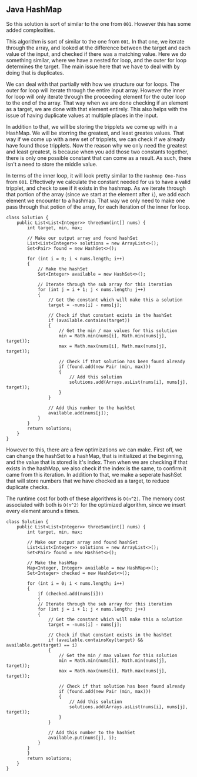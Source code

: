 ## Java HashMap

So this solution is sort of similar to the one from `001`. However this has some added complexities.

This algorithm is sort of similar to the one from `001`. In that one, we iterate through the array, and looked at the difference between the target and each value of the input, and checked if there was a matching value. Here we do something similar, where we have a nested for loop, and the outer for loop determines the target. The main issue here that we have to deal with by doing that is duplicates.

We can deal with that partially with how we structure our for loops. The outer for loop will iterate through the entire input array. However the inner for loop will only iterate through the proceeding element for the outer loop to the end of the array. That way when we are done checking if an element as a target, we are done with that element entirely. This also helps with the issue of having duplicate values at multiple places in the input.

In addition to that, we will be storing the tripplets we come up with in a HashMap. We will be storring the greatest, and least greates values. That way if we come up with a new set of tripplets, we can check if we already have found those tripplets. Now the reason why we only need the greatest and least greatest, is because when you add those two constants together, there is only one possible constant that can come as a result. As such, there isn't a need to store the middle value.

In terms of the inner loop, it will look pretty similar to the `Hashmap One-Pass` from `001`. Effectively we calculate the constant needed for us to have a valid tripplet, and check to see if it exists in the hashmap. As we iterate through that portion of the array (since we start at the element after `i`), we add each element we encounter to a hashmap. That way we only need to make one pass through that potion of the array, for each iteration of the inner for loop.

```
class Solution {
    public List<List<Integer>> threeSum(int[] nums) {
        int target, min, max;
        
        // Make our output array and found hashSet
        List<List<Integer>> solutions = new ArrayList<>();
        Set<Pair> found = new HashSet<>();
        
        for (int i = 0; i < nums.length; i++)
        {
            // Make the hashSet
            Set<Integer> available = new HashSet<>();
            
            // Iterate through the sub array for this iteration
            for (int j = i + 1; j < nums.length; j++)
            {
                // Get the constant which will make this a solution
                target = -nums[i] - nums[j];
                
                // Check if that constant exists in the hashSet
                if (available.contains(target))
                {
                    // Get the min / max values for this solution
                    min = Math.min(nums[i], Math.min(nums[j], target));
                    max = Math.max(nums[i], Math.max(nums[j], target));
                    
                    // Check if that solution has been found already
                    if (found.add(new Pair (min, max)))
                    {
                        // Add this solution
                        solutions.add(Arrays.asList(nums[i], nums[j], target));
                    }
                }
                
                // Add this number to the hashSet
                available.add(nums[j]);
            }
        }
        return solutions;
    }
}
```

However to this, there are a few optimizations we can make. First off, we can change the hashSet to a hashMap, that is initialized at the beginning, and the value that is stored is it's index. Then when we are checking if that exists in the hashMap, we also check if the index is the same, to confirm it came from this iteration. In addition to that, we make a seperate hashSet that will store numbers that we have checked as a target, to reduce duplicate checks.

The runtime cost for both of these algorithms is `O(n^2)`. The memory cost associated with both is `O(n^2)` for the optimized algorithm, since we insert every element around `n` times.

```
class Solution {
    public List<List<Integer>> threeSum(int[] nums) {
        int target, min, max;
        
        // Make our output array and found hashSet
        List<List<Integer>> solutions = new ArrayList<>();
        Set<Pair> found = new HashSet<>();

        // Make the hashMap
        Map<Integer, Integer> available = new HashMap<>();
        Set<Integer> checked = new HashSet<>();
        
        for (int i = 0; i < nums.length; i++)
        {            
            if (checked.add(nums[i]))
            {
            // Iterate through the sub array for this iteration
            for (int j = i + 1; j < nums.length; j++)
            {
                // Get the constant which will make this a solution
                target = -nums[i] - nums[j];
                
                // Check if that constant exists in the hashSet
                if (available.containsKey(target) && available.get(target) == i)
                {
                    // Get the min / max values for this solution
                    min = Math.min(nums[i], Math.min(nums[j], target));
                    max = Math.max(nums[i], Math.max(nums[j], target));
                    
                    // Check if that solution has been found already
                    if (found.add(new Pair (min, max)))
                    {
                        // Add this solution
                        solutions.add(Arrays.asList(nums[i], nums[j], target));
                    }
                }
                
                // Add this number to the hashSet
                available.put(nums[j], i);
            }
        }
        }
        return solutions;
    }
}
```